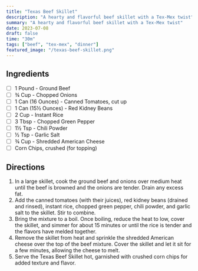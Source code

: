 ```yaml
---
title: "Texas Beef Skillet"
description: "A hearty and flavorful beef skillet with a Tex-Mex twist"
summary: "A hearty and flavorful beef skillet with a Tex-Mex twist"
date: 2023-07-08
draft: false
time: "30m"
tags: ["beef", "tex-mex", "dinner"]
featured_image: "/texas-beef-skillet.png"
---
```


## Ingredients

- [ ] 1 Pound - Ground Beef
- [ ] ¾ Cup - Chopped Onions
- [ ] 1 Can (16 Ounces) - Canned Tomatoes, cut up
- [ ] 1 Can (15½ Ounces) - Red Kidney Beans
- [ ] 2 Cup - Instant Rice
- [ ] 3 Tbsp - Chopped Green Pepper
- [ ] 1½ Tsp - Chili Powder
- [ ] ½ Tsp - Garlic Salt
- [ ] ¾ Cup - Shredded American Cheese
- [ ] Corn Chips, crushed (for topping)

## Directions

1. In a large skillet, cook the ground beef and onions over medium heat until the beef is browned and the onions are tender. Drain any excess fat.
2. Add the canned tomatoes (with their juices), red kidney beans (drained and rinsed), instant rice, chopped green pepper, chili powder, and garlic salt to the skillet. Stir to combine.
3. Bring the mixture to a boil. Once boiling, reduce the heat to low, cover the skillet, and simmer for about 15 minutes or until the rice is tender and the flavors have melded together.
4. Remove the skillet from heat and sprinkle the shredded American cheese over the top of the beef mixture. Cover the skillet and let it sit for a few minutes, allowing the cheese to melt.
5. Serve the Texas Beef Skillet hot, garnished with crushed corn chips for added texture and flavor.
